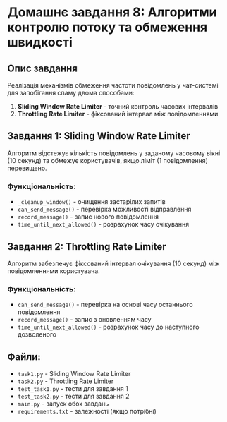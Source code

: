# Домашнє завдання 8: Алгоритми контролю потоку та обмеження швидкості

## Опис завдання

Реалізація механізмів обмеження частоти повідомлень у чат-системі для запобігання спаму двома способами:

1. **Sliding Window Rate Limiter** - точний контроль часових інтервалів
2. **Throttling Rate Limiter** - фіксований інтервал між повідомленнями

## Завдання 1: Sliding Window Rate Limiter

Алгоритм відстежує кількість повідомлень у заданому часовому вікні (10 секунд) та обмежує користувачів, якщо ліміт (1 повідомлення) перевищено.

### Функціональність:
- `_cleanup_window()` - очищення застарілих запитів
- `can_send_message()` - перевірка можливості відправлення
- `record_message()` - запис нового повідомлення
- `time_until_next_allowed()` - розрахунок часу очікування

## Завдання 2: Throttling Rate Limiter

Алгоритм забезпечує фіксований інтервал очікування (10 секунд) між повідомленнями користувача.

### Функціональність:
- `can_send_message()` - перевірка на основі часу останнього повідомлення
- `record_message()` - запис з оновленням часу
- `time_until_next_allowed()` - розрахунок часу до наступного дозволеного

## Файли:
- `task1.py` - Sliding Window Rate Limiter
- `task2.py` - Throttling Rate Limiter
- `test_task1.py` - тести для завдання 1
- `test_task2.py` - тести для завдання 2
- `main.py` - запуск обох завдань
- `requirements.txt` - залежності (якщо потрібні)

